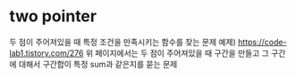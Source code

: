 # two pointer
두 점이 주어져있을 때 특정 조건을 만족시키는 함수를 찾는 문제
예제)
https://code-lab1.tistory.com/276
위 페이지에서는 두 점이 주어져있을 때 구간을 만들고 그 구간에 대해서 구간합이 특정 sum과 같은지를 묻는 문제
